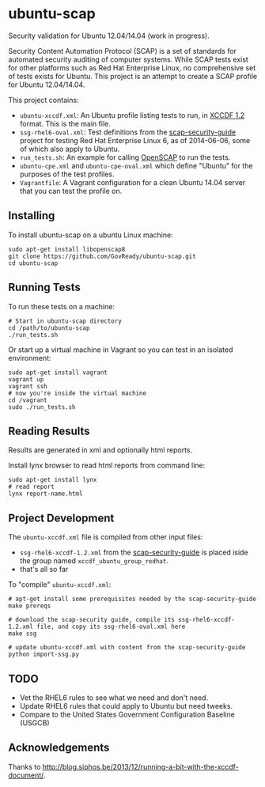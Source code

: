 ubuntu-scap
===========

Security validation for Ubuntu 12.04/14.04 (work in progress).

Security Content Automation Protocol (SCAP) is a set of standards for automated security auditing of computer systems. While SCAP tests exist for other platforms such as Red Hat Enterprise Linux, no comprehensive set of tests exists for Ubuntu. This project is an attempt to create a SCAP profile for Ubuntu 12.04/14.04.

This project contains:

* `ubuntu-xccdf.xml`: An Ubuntu profile listing tests to run, in [XCCDF 1.2](http://scap.nist.gov/specifications/xccdf/xccdf_element_dictionary.html) format. This is the main file.
* `ssg-rhel6-oval.xml`: Test definitions from the [scap-security-guide](https://fedorahosted.org/scap-security-guide/) project for testing Red Hat Enterprise Linux 6, as of 2014-06-06, some of which also apply to Ubuntu.
* `run_tests.sh`: An example for calling [OpenSCAP](http://open-scap.org/page/Main_Page) to run the tests.
* `ubuntu-cpe.xml` and `ubuntu-cpe-oval.xml` which define "Ubuntu" for the purposes of the test profiles.
* `Vagrantfile`: A Vagrant configuration for a clean Ubuntu 14.04 server that you can test the profile on.

Installing
----------
To install ubuntu-scap on a ubuntu Linux machine:

	sudo apt-get install libopenscap8
	git clone https://github.com/GovReady/ubuntu-scap.git
	cd ubuntu-scap

Running Tests
-------------

To run these tests on a machine:

	# Start in ubuntu-scap directory
	cd /path/to/ubuntu-scap
	./run_tests.sh

Or start up a virtual machine in Vagrant so you can test in an isolated environment:

	sudo apt-get install vagrant
	vagrant up
	vagrant ssh
	# now you're inside the virtual machine
	cd /vagrant
	sudo ./run_tests.sh

Reading Results
---------------
Results are generated in xml and optionally html reports.

Install lynx browser to read html reports from command line:

	sudo apt-get install lynx
	# read report
	lynx report-name.html

Project Development
-------------------

The `ubuntu-xccdf.xml` file is compiled from other input files:

* `ssg-rhel6-xccdf-1.2.xml` from the [scap-security-guide](https://fedorahosted.org/scap-security-guide/) is placed iside the group named `xccdf_ubuntu_group_redhat`.
* that's all so far

To "compile" `ubuntu-xccdf.xml`:

	# apt-get install some prerequisites needed by the scap-security-guide
	make prereqs

	# download the scap-security guide, compile its ssg-rhel6-xccdf-1.2.xml file, and copy its ssg-rhel6-oval.xml here
	make ssg

	# update ubuntu-xccdf.xml with content from the scap-security-guide
	python import-ssg.py

TODO
----

* Vet the RHEL6 rules to see what we need and don't need.
* Update RHEL6 rules that could apply to Ubuntu but need tweeks.
* Compare to the United States Government Configuration Baseline (USGCB)

Acknowledgements
----------------

Thanks to http://blog.siphos.be/2013/12/running-a-bit-with-the-xccdf-document/.
